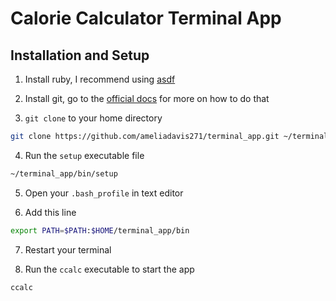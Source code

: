 # Calorie Calculator Terminal App

## Installation and Setup

1. Install ruby, I recommend using [asdf](https://asdf-vm.com/)

2. Install git, go to the [official docs](https://git.scm.com/downloads) for more on how to do that

3. `git clone` to your home directory

```bash
git clone https://github.com/ameliadavis271/terminal_app.git ~/terminal_app
```

4. Run the `setup` executable file

```bash
~/terminal_app/bin/setup
```

5. Open your `.bash_profile` in text editor

6. Add this line

```bash
export PATH=$PATH:$HOME/terminal_app/bin
```

7. Restart your terminal

8. Run the `ccalc` executable to start the app

```bash
ccalc
```